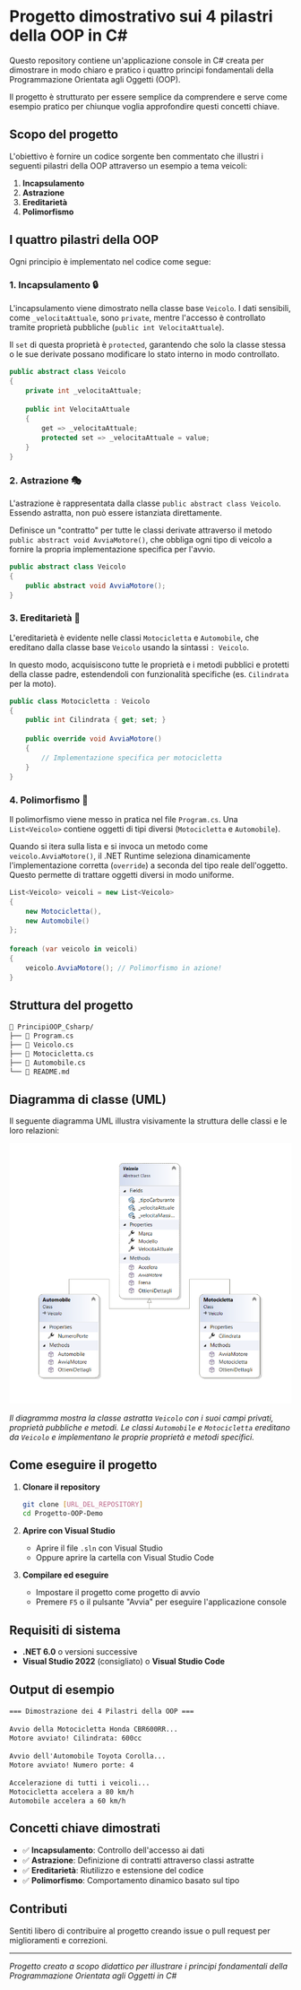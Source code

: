 # Progetto dimostrativo sui 4 pilastri della OOP in C#

Questo repository contiene un'applicazione console in C# creata per dimostrare in modo chiaro e pratico i quattro principi fondamentali della Programmazione Orientata agli Oggetti (OOP).

Il progetto è strutturato per essere semplice da comprendere e serve come esempio pratico per chiunque voglia approfondire questi concetti chiave.

## Scopo del progetto

L'obiettivo è fornire un codice sorgente ben commentato che illustri i seguenti pilastri della OOP attraverso un esempio a tema veicoli:

1. **Incapsulamento**
2. **Astrazione**
3. **Ereditarietà**
4. **Polimorfismo**

## I quattro pilastri della OOP

Ogni principio è implementato nel codice come segue:

### 1. Incapsulamento 🔒

L'incapsulamento viene dimostrato nella classe base `Veicolo`. I dati sensibili, come `_velocitaAttuale`, sono `private`, mentre l'accesso è controllato tramite proprietà pubbliche (`public int VelocitaAttuale`). 

Il `set` di questa proprietà è `protected`, garantendo che solo la classe stessa o le sue derivate possano modificare lo stato interno in modo controllato.

```csharp
public abstract class Veicolo
{
    private int _velocitaAttuale;
    
    public int VelocitaAttuale 
    { 
        get => _velocitaAttuale; 
        protected set => _velocitaAttuale = value; 
    }
}
```

### 2. Astrazione 🎭

L'astrazione è rappresentata dalla classe `public abstract class Veicolo`. Essendo astratta, non può essere istanziata direttamente. 

Definisce un "contratto" per tutte le classi derivate attraverso il metodo `public abstract void AvviaMotore()`, che obbliga ogni tipo di veicolo a fornire la propria implementazione specifica per l'avvio.

```csharp
public abstract class Veicolo
{
    public abstract void AvviaMotore();
}
```

### 3. Ereditarietà 🧬

L'ereditarietà è evidente nelle classi `Motocicletta` e `Automobile`, che ereditano dalla classe base `Veicolo` usando la sintassi `: Veicolo`. 

In questo modo, acquisiscono tutte le proprietà e i metodi pubblici e protetti della classe padre, estendendoli con funzionalità specifiche (es. `Cilindrata` per la moto).

```csharp
public class Motocicletta : Veicolo
{
    public int Cilindrata { get; set; }
    
    public override void AvviaMotore()
    {
        // Implementazione specifica per motocicletta
    }
}
```

### 4. Polimorfismo 🎪

Il polimorfismo viene messo in pratica nel file `Program.cs`. Una `List<Veicolo>` contiene oggetti di tipi diversi (`Motocicletta` e `Automobile`). 

Quando si itera sulla lista e si invoca un metodo come `veicolo.AvviaMotore()`, il .NET Runtime seleziona dinamicamente l'implementazione corretta (`override`) a seconda del tipo reale dell'oggetto. Questo permette di trattare oggetti diversi in modo uniforme.

```csharp
List<Veicolo> veicoli = new List<Veicolo>
{
    new Motocicletta(),
    new Automobile()
};

foreach (var veicolo in veicoli)
{
    veicolo.AvviaMotore(); // Polimorfismo in azione!
}
```

## Struttura del progetto

```
📁 PrincipiOOP_Csharp/
├── 📄 Program.cs
├── 📄 Veicolo.cs
├── 📄 Motocicletta.cs
├── 📄 Automobile.cs
└── 📄 README.md
```

## Diagramma di classe (UML)

Il seguente diagramma UML illustra visivamente la struttura delle classi e le loro relazioni:

![Diagramma UML delle classi](PrincipiOOP_Csharp_UML.png)

*Il diagramma mostra la classe astratta `Veicolo` con i suoi campi privati, proprietà pubbliche e metodi. Le classi `Automobile` e `Motocicletta` ereditano da `Veicolo` e implementano le proprie proprietà e metodi specifici.*

## Come eseguire il progetto

1. **Clonare il repository**
   ```bash
   git clone [URL_DEL_REPOSITORY]
   cd Progetto-OOP-Demo
   ```

2. **Aprire con Visual Studio**
   - Aprire il file `.sln` con Visual Studio
   - Oppure aprire la cartella con Visual Studio Code

3. **Compilare ed eseguire**
   - Impostare il progetto come progetto di avvio
   - Premere `F5` o il pulsante "Avvia" per eseguire l'applicazione console

## Requisiti di sistema

- **.NET 6.0** o versioni successive
- **Visual Studio 2022** (consigliato) o **Visual Studio Code**

## Output di esempio

```
=== Dimostrazione dei 4 Pilastri della OOP ===

Avvio della Motocicletta Honda CBR600RR...
Motore avviato! Cilindrata: 600cc

Avvio dell'Automobile Toyota Corolla...
Motore avviato! Numero porte: 4

Accelerazione di tutti i veicoli...
Motocicletta accelera a 80 km/h
Automobile accelera a 60 km/h
```

## Concetti chiave dimostrati

- ✅ **Incapsulamento**: Controllo dell'accesso ai dati
- ✅ **Astrazione**: Definizione di contratti attraverso classi astratte
- ✅ **Ereditarietà**: Riutilizzo e estensione del codice
- ✅ **Polimorfismo**: Comportamento dinamico basato sul tipo

## Contributi

Sentiti libero di contribuire al progetto creando issue o pull request per miglioramenti e correzioni.

--------------------------------------------------------------

*Progetto creato a scopo didattico per illustrare i principi fondamentali della Programmazione Orientata agli Oggetti in C#*